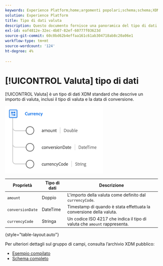 ```yaml
---
keywords: Experience Platform;home;argomenti popolari;schema;schema;XDM;campi;schemi;schemi;dispositivo;tipo di dati;tipo di dati;tipo di dati;valuta;
solution: Experience Platform
title: Tipo di dati valuta
description: Questo documento fornisce una panoramica del tipo di dati XDM Valuta.
exl-id: eaf4812e-32ec-4b07-82ef-60777f03623d
source-git-commit: 60c0bd62b4effaa161c61ab304718ab8c20a06e1
workflow-type: tm+mt
source-wordcount: '124'
ht-degree: 4%

---
```


# [!UICONTROL Valuta] tipo di dati

[!UICONTROL Valuta] è un tipo di dati XDM standard che descrive un importo di valuta, inclusi il tipo di valuta e la data di conversione.

![](../images/data-types/currency.png)

| Proprietà | Tipo di dati | Descrizione |
| --- | --- | --- |
| `amount` | Doppio | L&#39;importo della valuta come definito dal `currencyCode`. |
| `conversionDate` | DateTime | Timestamp di quando è stata effettuata la conversione della valuta. |
| `currencyCode` | Stringa | Un codice ISO 4217 che indica il tipo di valuta che `amount` rappresenta. |

{style="table-layout:auto"}

Per ulteriori dettagli sul gruppo di campi, consulta l’archivio XDM pubblico:

* [Esempio compilato](https://github.com/adobe/xdm/blob/master/components/datatypes/currency.example.1.json)
* [Schema completo](https://github.com/adobe/xdm/blob/master/components/datatypes/currency.schema.json)
